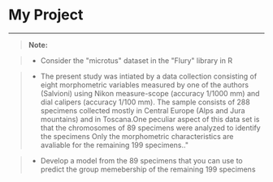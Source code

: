 # My Project
-------------
> **Note:**

> - Consider the "microtus" dataset in the "Flury" library in R

> - The present study was intiated by a data collection consisting of eight morphometric 
    variables measured by one of the authors (Salvioni) using  Nikon measure-scope (accuracy 
    1/1000 mm) and dial calipers (accuracy 1/100 mm). The sample consists of 288 specimens
    collected mostly in Central Europe (Alps and Jura mountains) and in Toscana.One peculiar 
    aspect of this data set is that the chromosomes of 89 specimens were analyzed to     identify the specimens
    Only the morphometric characteristics are avaliable for the remaining 199 specimens.."

> - Develop a model from the 89 specimens that you can use to predict the group memebership 
    of the remaining 199 specimens
